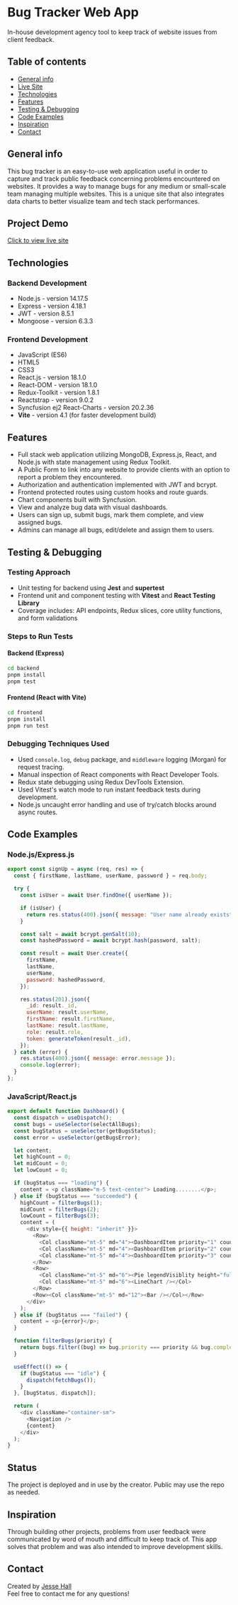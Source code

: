 # Bug Tracker Web App

In-house development agency tool to keep track of website issues from client feedback.

## Table of contents

- [General info](#general-info)
- [Live Site](#project-demo)
- [Technologies](#technologies)
- [Features](#features)
- [Testing & Debugging](#testing--debugging)
- [Code Examples](#code-examples)
- [Inspiration](#inspiration)
- [Contact](#contact)

## General info

This bug tracker is an easy-to-use web application useful in order to capture and track public feedback concerning problems encountered on websites. It provides a way to manage bugs for any medium or small-scale team managing multiple websites. This is a unique site that also integrates data charts to better visualize team and tech stack performances.

## Project Demo

[Click to view live site](https://bug-tracker-frontend-2yef.onrender.com)

## Technologies

### Backend Development

- Node.js - version 14.17.5
- Express - version 4.18.1
- JWT - version 8.5.1
- Mongoose - version 6.3.3

### Frontend Development

- JavaScript (ES6)
- HTML5
- CSS3
- React.js - version 18.1.0
- React-DOM - version 18.1.0
- Redux-Toolkit - version 1.8.1
- Reactstrap - version 9.0.2
- Syncfusion ej2 React-Charts - version 20.2.36
- **Vite** - version 4.1 (for faster development build)

## Features

- Full stack web application utilizing MongoDB, Express.js, React, and Node.js with state management using Redux Toolkit.
- A Public Form to link into any website to provide clients with an option to report a problem they encountered.
- Authorization and authentication implemented with JWT and bcrypt.
- Frontend protected routes using custom hooks and route guards.
- Chart components built with Syncfusion.
- View and analyze bug data with visual dashboards.
- Users can sign up, submit bugs, mark them complete, and view assigned bugs.
- Admins can manage all bugs, edit/delete and assign them to users.

## Testing & Debugging

### Testing Approach

- Unit testing for backend using **Jest** and **supertest**
- Frontend unit and component testing with **Vitest** and **React Testing Library**
- Coverage includes: API endpoints, Redux slices, core utility functions, and form validations

### Steps to Run Tests

#### Backend (Express)
```bash
cd backend
pnpm install
pnpm test
```

#### Frontend (React with Vite)
```bash
cd frontend
pnpm install
pnpm run test
```

### Debugging Techniques Used

- Used `console.log`, `debug` package, and `middleware` logging (Morgan) for request tracing.
- Manual inspection of React components with React Developer Tools.
- Redux state debugging using Redux DevTools Extension.
- Used Vitest's watch mode to run instant feedback tests during development.
- Node.js uncaught error handling and use of try/catch blocks around async routes.

## Code Examples

### Node.js/Express.js

```js
export const signUp = async (req, res) => {
  const { firstName, lastName, userName, password } = req.body;

  try {
    const isUser = await User.findOne({ userName });

    if (isUser) {
      return res.status(400).json({ message: "User name already exists" });
    }

    const salt = await bcrypt.genSalt(10);
    const hashedPassword = await bcrypt.hash(password, salt);

    const result = await User.create({
      firstName,
      lastName,
      userName,
      password: hashedPassword,
    });

    res.status(201).json({
      _id: result._id,
      userName: result.userName,
      firstName: result.firstName,
      lastName: result.lastName,
      role: result.role,
      token: generateToken(result._id),
    });
  } catch (error) {
    res.status(400).json({ message: error.message });
    console.log(error);
  }
};
```

### JavaScript/React.js

```js
export default function Dashboard() {
  const dispatch = useDispatch();
  const bugs = useSelector(selectAllBugs);
  const bugStatus = useSelector(getBugsStatus);
  const error = useSelector(getBugsError);

  let content;
  let highCount = 0;
  let midCount = 0;
  let lowCount = 0;

  if (bugStatus === "loading") {
    content = <p className="m-5 text-center"> Loading........</p>;
  } else if (bugStatus === "succeeded") {
    highCount = filterBugs(1);
    midCount = filterBugs(2);
    lowCount = filterBugs(3);
    content = (
      <div style={{ height: "inherit" }}>
        <Row>
          <Col className="mt-5" md="4"><DashboardItem priority="1" count={highCount.length} /></Col>
          <Col className="mt-5" md="4"><DashboardItem priority="2" count={midCount.length} /></Col>
          <Col className="mt-5" md="4"><DashboardItem priority="3" count={lowCount.length} /></Col>
        </Row>
        <Row>
          <Col className="mt-5" md="6"><Pie legendVisiblity height="full" /></Col>
          <Col className="mt-5" md="6"><LineChart /></Col>
        </Row>
        <Row><Col className="mt-5" md="12"><Bar /></Col></Row>
      </div>
    );
  } else if (bugStatus === "failed") {
    content = <p>{error}</p>;
  }

  function filterBugs(priority) {
    return bugs.filter((bug) => bug.priority === priority && bug.complete === false);
  }

  useEffect(() => {
    if (bugStatus === "idle") {
      dispatch(fetchBugs());
    }
  }, [bugStatus, dispatch]);

  return (
    <div className="container-sm">
      <Navigation />
      {content}
    </div>
  );
}
```

## Status

The project is deployed and in use by the creator. Public may use the repo as needed.

## Inspiration

Through building other projects, problems from user feedback were communicated by word of mouth and difficult to keep track of. This app solves that problem and was also intended to improve development skills.

## Contact

Created by [Jesse Hall](https://www.linkedin.com/in/jessehall/)  
Feel free to contact me for any questions!